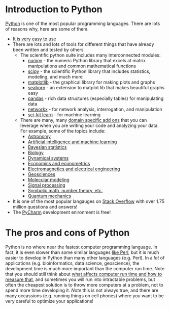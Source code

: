 # Introduction to Python

[Python](https://www.python.org) is one of the most popular programming languages. There are lots of reasons why, 
here are some of them.

- [It is very easy to use](https://stackoverflow.blog/2021/07/14/getting-started-with-python/)
- There are lots and lots of tools for different things that have already been written and tested by others
    - The scientific python suite includes many interconnected modules:
        - [numpy](http://www.numpy.org/) - the numeric Python library that excels at matrix manipulations and common 
          mathematical functions
        - [scipy](https://www.scipy.org/) - the scientific Python library that includes statistics, 
          modeling, and much more
        - [matplotlib](http://matplotlib.org/) - the graphical library for making plots and graphs
        - [seaborn](https://seaborn.pydata.org/) - an extension to matplot lib that makes beautiful graphs easy 
        - [pandas](http://pandas.pydata.org/) - rich data structures (especially tables) for manipulating data
        - [networkx](https://networkx.github.io/) - for network analysis, interrogation, and manipulation
        - [sci-kit learn](http://scikit-learn.org/) - for machine learning
    - There are many, many [domain specific add ons](https://www.scipy.org/topical-software.html) that you
    can leverage when you are writing your code and analyzing your data. For example, some of the topics include:
        -   [Astronomy](https://www.scipy.org/topical-software.html#astronomy)
        -   [Artificial intelligence and machine learning](https://www.scipy.org/topical-software.html#artificial-intelligence-and-machine-learning)
        -   [Bayesian statistics](https://www.scipy.org/topical-software.html#bayesian-statistics)
        -   [Biology](https://www.scipy.org/topical-software.html#biology-including-neuroscience)
        -   [Dynamical systems](https://www.scipy.org/topical-software.html#dynamical-systems)
        -   [Economics and econometrics](https://www.scipy.org/topical-software.html#economics-and-econometrics)
        -   [Electromagnetics and electrical engineering](https://www.scipy.org/topical-software.html#electromagnetics-and-electrical-engineering)
        -   [Geosciences](https://www.scipy.org/topical-software.html#geosciences)
        -   [Molecular modeling](https://www.scipy.org/topical-software.html#molecular-modeling)
        -   [Signal processing](https://www.scipy.org/topical-software.html#signal-processing)
        -   [Symbolic math, number theory, etc.](https://www.scipy.org/topical-software.html#symbolic-math-number-theory-etc)
        -   [Quantum mechanics](https://www.scipy.org/topical-software.html#quantum-mechanics)
- It is one of the most popular langauges on [Stack Overflow](https://stackoverflow.com/questions/tagged/python) with 
  over 1.75 million questions and answers!
- The [PyCharm](https://www.jetbrains.com/pycharm/) development enironment is free!

# The pros and cons of Python

Python is no where near the fastest computer programming language. In fact, it is even slower than some similar
languages [like Perl](https://stackoverflow.com/questions/12793562/text-processing-python-vs-perl-performance), 
but it is much easier to develop in Python than many other languages (e.g. Perl). In a _lot_ of applications 
(e.g. bioinformatics, data science, geoscience), the development time is much more important than the computer
run time. Note that you should still think about [what affects computer run time and how to measure 
that](https://youtu.be/IgeJmTKQlKs), and sometimes you will run into intractable problems, but often the cheapest
solution is to throw more computers at a problem, not to spend more time developing it. _Note_ this is not always 
true, and there are many occassions (e.g. running things on cell phones) where you want to be very careful to 
optimize your applications!

